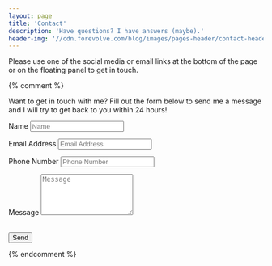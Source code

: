 ```yaml
---
layout: page
title: 'Contact'
description: 'Have questions? I have answers (maybe).'
header-img: '//cdn.forevolve.com/blog/images/pages-header/contact-header-book.jpg'
---
```


Please use one of the social media or email links at the bottom of the page or on the floating panel to get in touch.

{% comment %}<p>Want to get in touch with me? Fill out the form below to send me a message and I will try to get back to you within 24 hours!</p>

<!-- Contact Form - Enter your email address on line 19 of the mail/contact_me.php file to make this form work. -->
<!-- WARNING: Some web hosts do not allow emails to be sent through forms to common mail hosts like Gmail or Yahoo. It's recommended that you use a private domain email address! -->
<!-- NOTE: To use the contact form, your site must be on a live web host with PHP! The form will not work locally! -->
<form name="sentMessage" id="contactForm" novalidate>
    <div class="row control-group">
        <div class="form-group col-xs-12 floating-label-form-group controls">
            <label>Name</label>
            <input type="text" class="form-control" placeholder="Name" id="name" required data-validation-required-message="Please enter your name.">
            <p class="help-block text-danger"></p>
        </div>
    </div>
    <div class="row control-group">
        <div class="form-group col-xs-12 floating-label-form-group controls">
            <label>Email Address</label>
            <input type="email" class="form-control" placeholder="Email Address" id="email" required data-validation-required-message="Please enter your email address.">
            <p class="help-block text-danger"></p>
        </div>
    </div>
    <div class="row control-group">
        <div class="form-group col-xs-12 floating-label-form-group controls">
            <label>Phone Number</label>
            <input type="tel" class="form-control" placeholder="Phone Number" id="phone" required data-validation-required-message="Please enter your phone number.">
            <p class="help-block text-danger"></p>
        </div>
    </div>
    <div class="row control-group">
        <div class="form-group col-xs-12 floating-label-form-group controls">
            <label>Message</label>
            <textarea rows="5" class="form-control" placeholder="Message" id="message" required data-validation-required-message="Please enter a message."></textarea>
            <p class="help-block text-danger"></p>
        </div>
    </div>
    <br>
    <div id="success"></div>
    <div class="row">
        <div class="form-group col-xs-12">
            <button type="submit" class="btn btn-default">Send</button>
        </div>
    </div>
</form>{% endcomment %}
